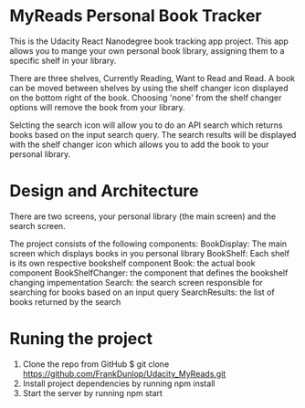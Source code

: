 # MyReads Personal Book Tracker

This is the Udacity React Nanodegree book tracking app project.
This app allows you to mange your own personal book library, assigning them to a specific shelf in your library.

There are three shelves, Currently Reading, Want to Read and Read. 
A book can be moved between shelves by using the shelf changer icon displayed on the bottom right of the book. 
Choosing 'none' from the shelf changer options will remove the book from your library.

Selcting the search icon will allow you to do an API search which returns books based on the input search query. The search results will be displayed with the shelf changer icon which allows you to add the book to your personal library.

# Design and Architecture

There are two screens, your personal library (the main screen) and the search screen.

The project consists of the following components:
BookDisplay: The main screen which displays books in you personal library
BookShelf: Each shelf is its own respective bookshelf component
Book: the actual book component
BookShelfChanger: the component that defines the bookshelf changing impementation
Search: the search screen responsible for searching for books based on an input query
SearchResults: the list of books returned by the search

# Runing the project
1. Clone the repo from GitHub
    $ git clone https://github.com/FrankDunlop/Udacity_MyReads.git
2. Install project dependencies by running 
    npm install
3. Start the server by running
    npm start

